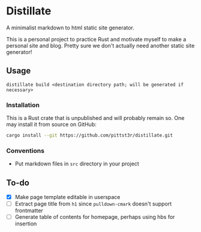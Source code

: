 # Distillate

A minimalist markdown to html static site generator.

This is a personal project to practice Rust and motivate myself to make a personal site and blog. Pretty sure we don't actually need another static site generator!

## Usage

```
distillate build <destination directory path; will be generated if necessary>
```

### Installation

This is a Rust crate that is unpublished and will probably remain so. One may install it from source on GitHub:

```sh
cargo install --git https://github.com/pittst3r/distillate.git
```

### Conventions

- Put markdown files in `src` directory in your project

## To-do

- [x] Make page template editable in userspace
- [ ] Extract page title from `h1` since `pulldown-cmark` doesn't support frontmatter
- [ ] Generate table of contents for homepage, perhaps using hbs for insertion
